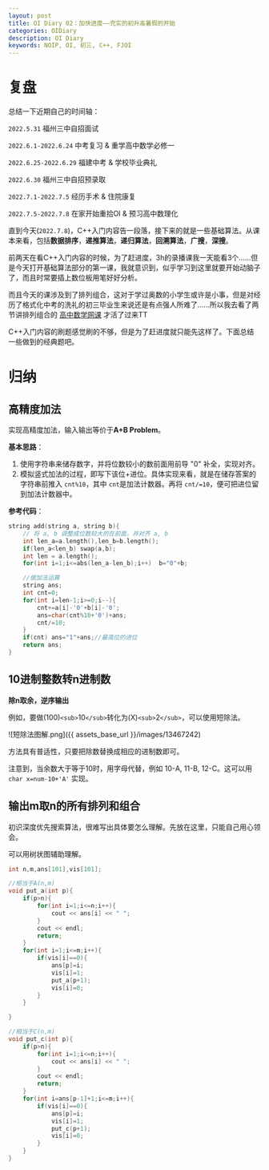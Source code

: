 ```yaml
---
layout: post
title: OI Diary 02：加快进度——充实的初升高暑假的开始
categories: OIDiary
description: OI Diary
keywords: NOIP, OI, 初三, C++, FJOI
---
```

# 复盘

总结一下近期自己的时间轴：

`2022.5.31`     福州三中自招面试

`2022.6.1-2022.6.24`     中考复习 & 重学高中数学必修一

`2022.6.25-2022.6.29`   福建中考 & 学校毕业典礼

`2022.6.30`     福州三中自招预录取

`2022.7.1-2022.7.5` 经历手术 & 住院康复

`2022.7.5-2022.7.8` 在家开始重拾OI & 预习高中数理化

直到今天(`2022.7.8`)，C++入门内容告一段落，接下来的就是一些基础算法。从课本来看，包括**数据排序**，**递推算法**，**递归算法**，**回溯算法**，**广搜**，**深搜**。

前两天在看C++入门内容的时候，为了赶进度，3h的录播课我一天能看3个......但是今天打开基础算法部分的第一课，我就意识到，似乎学习到这里就要开始动脑子了，而且时常要插上数位板用笔好好分析。

而且今天的课涉及到了排列组合，这对于学过奥数的小学生或许是小事，但是对经历了格式化中考的洗礼的初三毕业生来说还是有点强人所难了......所以我去看了两节讲排列组合的 [高中数学网课](https://www.bilibili.com/video/BV1kA4y1D7fE?vd_source=15743169a34889948e46517027647f41) 才活了过来TT

C++入门内容的刷题感觉刷的不够，但是为了赶进度就只能先这样了。下面总结一些做到的经典题吧。

# 归纳

## 高精度加法

实现高精度加法，输入输出等价于**A+B Problem**。

**基本思路**：

1. 使用字符串来储存数字，并将位数较小的数前面用前导 "0" 补全，实现对齐。
2. 模拟竖式加法的过程，即写下该位+进位。具体实现来看，就是在储存答案的字符串前推入 `cnt%10`，其中 `cnt`是加法计数器。再将 `cnt/=10`，便可把进位留到加法计数器中。

**参考代码**：

```c++
string add(string a, string b){
    // 将 a, b 调整成位数较大的在前面，并对齐 a, b
    int len_a=a.length(),len_b=b.length();
    if(len_a<len_b) swap(a,b);
    int len = a.length();
    for(int i=1;i<=abs(len_a-len_b);i++)  b="0"+b;

    //做加法运算
    string ans;
    int cnt=0;
    for(int i=len-1;i>=0;i--){
        cnt+=a[i]-'0'+b[i]-'0';
        ans=char(cnt%10+'0')+ans;
        cnt/=10;
    }
    if(cnt) ans="1"+ans;//最高位的进位
    return ans;
}
```

## 10进制整数转n进制数

**除n取余，逆序输出**

例如，要做(100)`<sub>`10`</sub>`转化为(X)`<sub>`2`</sub>`，可以使用短除法。

![短除法图解.png]({{ assets_base_url }}/images/13467242)

方法具有普适性，只要把除数替换成相应的进制数即可。

注意到，当余数大于等于10时，用字母代替，例如 10-A, 11-B, 12-C。这可以用 `char x=num-10+'A'` 实现。

## 输出m取n的所有排列和组合

初识深度优先搜索算法，很难写出具体要怎么理解。先放在这里，只能自己用心领会。

可以用树状图辅助理解。

```c++
int n,m,ans[101],vis[101];

//相当于A(n,m)
void put_a(int p){
    if(p>n){
        for(int i=1;i<=n;i++){
            cout << ans[i] << " ";
        }
        cout << endl;
        return;
    }
    for(int i=1;i<=m;i++){
        if(vis[i]==0){
            ans[p]=i;
            vis[i]=1;
            put_a(p+1);
            vis[i]=0;
        }
    }

}

//相当于C(n,m)
void put_c(int p){
    if(p>n){
        for(int i=1;i<=n;i++){
            cout << ans[i] << " ";
        }
        cout << endl;
        return;
    }
    for(int i=ans[p-1]+1;i<=m;i++){
        if(vis[i]==0){
            ans[p]=i;
            vis[i]=1;
            put_c(p+1);
            vis[i]=0;
        }
    }
}
```
